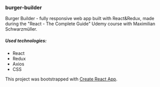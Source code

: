 ### burger-builder

Burger Builder - fully responsive web app built with React&Redux, made during the "React - The Complete Guide" Udemy course with Maximilian Schwarzmüller.

##### Used technologies:
- React
- Redux
- Axios
- CSS


This project was bootstrapped with [Create React App](https://github.com/facebook/create-react-app).



